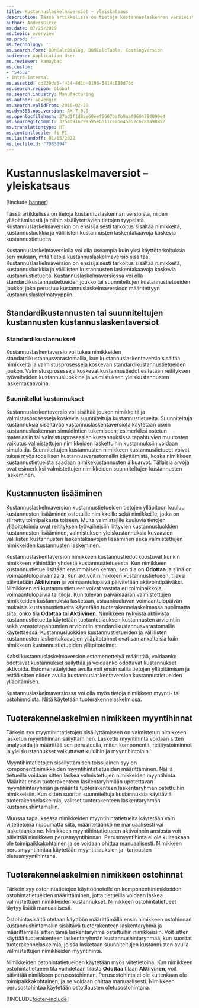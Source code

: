 ```yaml
---
title: Kustannuslaskelmaversiot – yleiskatsaus
description: Tässä artikkelissa on tietoja kustannuslaskennan versioista, niiden ylläpitämisestä ja niihin sisällytettävien tietojen tyypeistä. Kustannuslaskelmaversion on ensisijaisesti tarkoitus sisältää nimikkeitä, kustannusluokkia ja välillisten kustannusten laskentakaavoja koskevia kustannustietueita.
author: AndersGirke
ms.date: 07/25/2019
ms.topic: overview
ms.prod: ''
ms.technology: ''
ms.search.form: BOMCalcDialog, BOMCalcTable, CostingVersion
audience: Application User
ms.reviewer: kamaybac
ms.custom:
- "54532"
- intro-internal
ms.assetid: cd239da5-f434-4d1b-8196-5414c888d76d
ms.search.region: Global
ms.search.industry: Manufacturing
ms.author: aevengir
ms.search.validFrom: 2016-02-28
ms.dyn365.ops.version: AX 7.0.0
ms.openlocfilehash: 27ad1f1d8ae60eef5607bafb9aaf9604784099e4
ms.sourcegitcommit: 3754d916799595eb611ceabe45a52c6280a98992
ms.translationtype: HT
ms.contentlocale: fi-FI
ms.lasthandoff: 01/15/2022
ms.locfileid: "7983094"
---
```

# <a name="costing-versions-overview"></a>Kustannuslaskelmaversiot – yleiskatsaus

[!include [banner](../includes/banner.md)]

Tässä artikkelissa on tietoja kustannuslaskennan versioista, niiden ylläpitämisestä ja niihin sisällytettävien tietojen tyypeistä. Kustannuslaskelmaversion on ensisijaisesti tarkoitus sisältää nimikkeitä, kustannusluokkia ja välillisten kustannusten laskentakaavoja koskevia kustannustietueita.

Kustannuslaskelmaversiolla voi olla useampia kuin yksi käyttötarkoituksia sen mukaan, mitä tietoja kustannuslaskelmaversio sisältää. Kustannuslaskelmaversion on ensisijaisesti tarkoitus sisältää nimikkeitä, kustannusluokkia ja välillisten kustannusten laskentakaavoja koskevia kustannustietueita. Kustannuslaskelmaversiossa voi olla standardikustannustietueiden joukko tai suunniteltujen kustannustietueiden joukko, joka perustuu kustannuslaskelmaversioon määritettyyn kustannuslaskelmatyyppiin.

## <a name="costing-versions-for-standard-or-planned-costs"></a>Standardikustannusten tai suunniteltujen kustannusten kustannuslaskentaversiot
### <a name="standard-costs"></a>Standardikustannukset

Kustannuslaskentaversio voi tukea nimikkeiden standardikustannusvarastomallia, kun kustannuslaskentaversio sisältää nimikkeitä ja valmistusprosesseja koskevan standardikustannustietueiden joukon. Valmistusprosesseja koskevat kustannustiedot esitetään reitityksen työvaiheiden kustannusluokkina ja valmistuksen yleiskustannusten laskentakaavoina.

### <a name="planned-costs"></a>Suunnitellut kustannukset

Kustannuslaskentaversio voi sisältää joukon nimikkeitä ja valmistusprosesseja koskevia suunniteltuja kustannustietueita. Suunniteltuja kustannuksia sisältävää kustannuslaskentaversiota käytetään usein kustannuslaskennan simulointien tukemiseen; esimerkiksi ostetun materiaalin tai valmistusprosessien kustannuksissa tapahtuvien muutosten vaikutus valmistettujen nimikkeiden laskettuihin kustannuksiin voidaan simuloida. Suunniteltujen kustannusten nimikkeen kustannustietueet voivat tukea myös todellisen kustannusvarastomallin käyttämistä, koska nimikkeen kustannustietueista saadaan nimikekustannusten alkuarvot. Tällaisia arvoja ovat esimerkiksi valmistettujen nimikkeiden suunniteltujen kustannusten laskeminen.

## <a name="entering-costs"></a>Kustannusten lisääminen
Kustannuslaskelmaversion kustannustietueiden tietojen ylläpitoon kuuluu kustannusten lisääminen ostetuille nimikkeille sekä nimikkeille, jotka on siirretty toimipaikasta toiseen. Muita valmistajille kuuluvia tietojen ylläpitotoimia ovat reitityksen työvaiheisiin liittyvien kustannusluokkien kustannusten lisääminen, valmistuksen yleiskustannuksia kuvaavien välillisten kustannusten laskentakaavojen lisääminen sekä valmistettujen nimikkeiden kustannusten laskeminen. 

Kustannuslaskentaversion nimikkeen kustannustiedot koostuvat kunkin nimikkeen vähintään yhdestä kustannustietueesta. Kun nimikkeen kustannustietue lisätään ensimmäisen kerran, sen tila on **Odottaa** ja siinä on voimaantulopäivämäärä. Kun aktivoit nimikkeen kustannustietueen, tilaksi päivitetään **Aktiivinen** ja voimaantulopäivä päivitetään aktivointipäiväksi. Nimikkeen eri kustannustietueet voivat vastata eri toimipaikkoja, voimaantulopäiviä tai tiloja. Kun tulevan päivämäärän valmistettujen nimikkeiden kustannuksia lasketaan, asiaankuuluvan voimaantulopäivän mukaisia kustannustietueita käytetään tuoterakennelaskelmassa huolimatta siitä, onko tila **Odottaa** tai **Aktiivinen**. Nimikkeen nykyistä aktiivista kustannustietuetta käytetään tuotantotilauksen kustannusten arviointiin sekä varastotapahtumien arviointiin standardikustannusvarastomallia käytettäessä. Kustannusluokkien kustannustietueiden ja välillisten kustannusten laskentakaavojen ylläpitotoimet ovat samankaltaisia kuin nimikkeen kustannustietueiden ylläpitotoimet. 

Kaksi kustannuslaskelmaversion estomenettelyä määrittää, voidaanko odottavat kustannukset säilyttää ja voidaanko odottavat kustannukset aktivoida. Estomenettelyiden avulla voit ensin sallia tietojen ylläpitämisen ja estää sitten niiden avulla kustannuslaskentaversion kustannustietueiden ylläpitämisen. 

Kustannuslaskelmaversiossa voi olla myös tietoja nimikkeen myynti- tai ostohinnoista. Niitä käytetään tuoterakennelaskelmissa.

## <a name="item-sales-prices-for-bom-calculations"></a>Tuoterakennelaskelmien nimikkeen myyntihinnat
Tärkein syy myyntihintatietojen sisällyttämiseen on valmistetun nimikkeen lasketun myyntihinnan säilyttäminen. Laskettu myyntihinta voidaan sitten analysoida ja määrittää sen perusteella, miten komponentit, reititystoiminnot ja yleiskustannukset vaikuttavat kuluihin ja myyntihintoihin. 

Myyntihintatietojen sisällyttämisen toissijainen syy on komponenttinimikkeiden myyntihintatietueiden määrittäminen. Näillä tietueilla voidaan sitten laskea valmistettujen nimikkeiden myyntihinta. Määrität ensin tuoterakenteen laskentaryhmään upotettavan myyntihintaryhmän ja määritä tuoterakenteen laskentaryhmän ostettuihin nimikkeisiin. Kun sitten suoritat suunniteltuja kustannuksia käyttäviä tuoterakennelaskelmia, valitset tuoterakenteen laskentaryhmän kustannushintamallin. 

Muussa tapauksessa nimikkeiden myyntihintatietueita käytetään vain viitetietoina riippumatta siitä, määritetäänkö ne manuaalisesti vai lasketaanko ne. Nimikkeen myyntihintatietueen aktivoinnin ansiosta voit päivittää nimikkeen perusmyyntihinnan. Perusmyyntihinta ei ole kuitenkaan ole toimipaikkakohtainen ja se voidaan ohittaa manuaalisesti. Nimikkeen perusmyyntihintaa käytetään myyntitilauksien ja -tarjousten oletusmyyntihintana.

## <a name="item-purchase-prices-for-bom-calculations"></a>Tuoterakennelaskelmien nimikkeen ostohinnat
Tärkein syy ostohintatietojen käyttöönotolle on komponenttinimikkeiden ostohintatietueiden määrittäminen, jotta tietueilla voidaan laskea valmistettujen nimikkeiden kustannukset. Nimikkeen ostohintatietueet täytyy lisätä manuaalisesti. 

Ostohintasisältö otetaan käyttöön määrittämällä ensin nimikkeen ostohinnan kustannushintamallin sisältävä tuoterakenteen laskentaryhmä ja määrittämällä sitten tämä laskentaryhmä ostettuihin nimikkeisiin. Voit sitten käyttää tuoterakenteen laskentaryhmän kustannushintaryhmää, kun suoritat tuoterakennelaskelmia, joissa lasketaan suunniteltujen kustannusten avulla valmistettujen nimikkeiden myyntihinta. 

Nimikkeiden ostohintatietueiden käytetään myös viitetietoina. Kun nimikkeen ostohintatietueen tila vaihdetaan tilasta **Odottaa** tilaan **Aktiivinen**, voit päivittää nimikkeen perusostohinnan. Perusostohinta ei ole kuitenkaan ole toimipaikkakohtainen, ja se voidaan ohittaa manuaalisesti. Nimikkeen perusostohintaa käytetään ostotilausten oletusostohintana.





[!INCLUDE[footer-include](../../includes/footer-banner.md)]